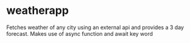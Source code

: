 # weatherapp
Fetches weather of any city using an external api and provides a 3 day forecast.
Makes use of async function and await key word
